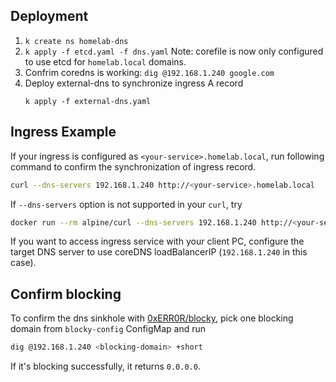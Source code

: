 ## Deployment

1. `k create ns homelab-dns`
1. `k apply -f etcd.yaml -f dns.yaml`
   Note: corefile is now only configured to use etcd for `homelab.local` domains.
1. Confrim coredns is working: `dig @192.168.1.240 google.com`
1. Deploy external-dns to synchronize ingress A record
   ```
   k apply -f external-dns.yaml
   ```

## Ingress Example

If your ingress is configured as `<your-service>.homelab.local`, run following command to confirm the synchronization of ingress record.

```bash
curl --dns-servers 192.168.1.240 http://<your-service>.homelab.local
```

If `--dns-servers` option is not supported in your `curl`, try
```bash
docker run --rm alpine/curl --dns-servers 192.168.1.240 http://<your-service>.homelab.local
```

If you want to access ingress service with your client PC, configure the target DNS server to use coreDNS loadBalancerIP (`192.168.1.240` in this case).

## Confirm blocking

To confirm the dns sinkhole with [0xERR0R/blocky](https://github.com/0xERR0R/blocky), pick one blocking domain from `blocky-config` ConfigMap and run
```bash
dig @192.168.1.240 <blocking-domain> +short
```
If it's blocking successfully, it returns `0.0.0.0`.
